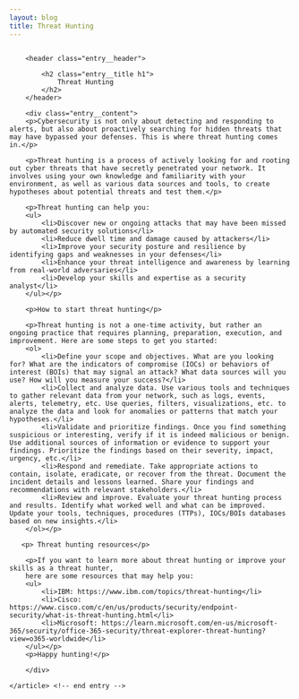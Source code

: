 ```yaml
---
layout: blog
title: Threat Hunting
---
```



<div id="main" class="s-content__main large-8 column">
    <article class="entry">

        <header class="entry__header">

            <h2 class="entry__title h1">
                Threat Hunting
            </h2>        
        </header>
        
        <div class="entry__content">
        <p>Cybersecurity is not only about detecting and responding to alerts, but also about proactively searching for hidden threats that may have bypassed your defenses. This is where threat hunting comes in.</p>

        <p>Threat hunting is a process of actively looking for and rooting out cyber threats that have secretly penetrated your network. It involves using your own knowledge and familiarity with your environment, as well as various data sources and tools, to create hypotheses about potential threats and test them.</p>

        <p>Threat hunting can help you:
        <ul>
            <li>Discover new or ongoing attacks that may have been missed by automated security solutions</li>
            <li>Reduce dwell time and damage caused by attackers</li>
            <li>Improve your security posture and resilience by identifying gaps and weaknesses in your defenses</li>
            <li>Enhance your threat intelligence and awareness by learning from real-world adversaries</li>
            <li>Develop your skills and expertise as a security analyst</li>
        </ul></p>

        <p>How to start threat hunting</p>

        <p>Threat hunting is not a one-time activity, but rather an ongoing practice that requires planning, preparation, execution, and improvement. Here are some steps to get you started:
        <ol>
            <li>Define your scope and objectives. What are you looking for? What are the indicators of compromise (IOCs) or behaviors of interest (BOIs) that may signal an attack? What data sources will you use? How will you measure your success?</li>
            <li>Collect and analyze data. Use various tools and techniques to gather relevant data from your network, such as logs, events, alerts, telemetry, etc. Use queries, filters, visualizations, etc. to analyze the data and look for anomalies or patterns that match your hypotheses.</li>
            <li>Validate and prioritize findings. Once you find something suspicious or interesting, verify if it is indeed malicious or benign. Use additional sources of information or evidence to support your findings. Prioritize the findings based on their severity, impact, urgency, etc.</li>
            <li>Respond and remediate. Take appropriate actions to contain, isolate, eradicate, or recover from the threat. Document the incident details and lessons learned. Share your findings and recommendations with relevant stakeholders.</li>
            <li>Review and improve. Evaluate your threat hunting process and results. Identify what worked well and what can be improved. Update your tools, techniques, procedures (TTPs), IOCs/BOIs databases based on new insights.</li>
        </ol></p>

       <p> Threat hunting resources</p>

        <p>If you want to learn more about threat hunting or improve your skills as a threat hunter,
        here are some resources that may help you:
        <ul>
            <li>IBM: https://www.ibm.com/topics/threat-hunting</li>
            <li>Cisco: https://www.cisco.com/c/en/us/products/security/endpoint-security/what-is-threat-hunting.html</li>
            <li>Microsoft: https://learn.microsoft.com/en-us/microsoft-365/security/office-365-security/threat-explorer-threat-hunting?view=o365-worldwide</li>
        </ul></p>
        <p>Happy hunting!</p>

        </div> 

    </article> <!-- end entry -->

</div> <!-- end main -->  